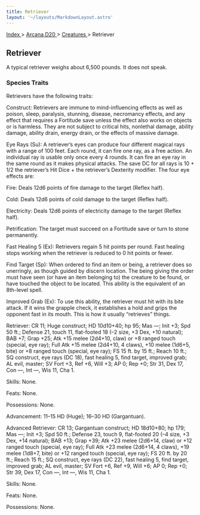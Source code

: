 ```yaml
---
title: Retriever
layout: '~/layouts/MarkdownLayout.astro'
---
```


[ Index ](/) > [ Arcana D20 ](/arcana.d20.srd) > [ Creatures ](/arcana.d20.srd/creatures) > Retriever

##  Retriever

A typical retriever weighs about 6,500 pounds. It does not speak.

###  Species Traits

Retrievers have the following traits:

Construct: Retrievers are immune to mind-influencing effects as well as
poison, sleep, paralysis, stunning, disease, necromancy effects, and any
effect that requires a Fortitude save unless the effect also works on objects
or is harmless. They are not subject to critical hits, nonlethal damage,
ability damage, ability drain, energy drain, or the effects of massive damage.

Eye Rays (Su): A retriever’s eyes can produce four different magical rays with
a range of 100 feet. Each round, it can fire one ray, as a free action. An
individual ray is usable only once every 4 rounds. It can fire an eye ray in
the same round as it makes physical attacks. The save DC for all rays is 10 +
1/2 the retriever’s Hit Dice + the retriever’s Dexterity modifier. The four
eye effects are:

Fire: Deals 12d6 points of fire damage to the target (Reflex half).

Cold: Deals 12d6 points of cold damage to the target (Reflex half).

Electricity: Deals 12d6 points of electricity damage to the target (Reflex
half).

Petrification: The target must succeed on a Fortitude save or turn to stone
permanently.

Fast Healing 5 (Ex): Retrievers regain 5 hit points per round. Fast healing
stops working when the retriever is reduced to 0 hit points or fewer.

Find Target (Sp): When ordered to find an item or being, a retriever does so
unerringly, as though guided by discern location. The being giving the order
must have seen (or have an item belonging to) the creature to be found, or
have touched the object to be located. This ability is the equivalent of an
8th-level spell.

Improved Grab (Ex): To use this ability, the retriever must hit with its bite
attack. If it wins the grapple check, it establishes a hold and grips the
opponent fast in its mouth. This is how it usually “retrieves” things.

Retriever: CR 11; Huge construct; HD 10d10+40; hp 95; Mas —; Init +3; Spd 50
ft.; Defense 21, touch 11, flat-footed 18 (–2 size, +3 Dex, +10 natural); BAB
+7; Grap +25; Atk +15 melee (2d4+10, claw) or +8 ranged touch (special, eye
ray); Full Atk +15 melee (2d4+10, 4 claws), +10 melee (1d6+5, bite) or +8
ranged touch (special, eye ray); FS 15 ft. by 15 ft.; Reach 10 ft.; SQ
construct, eye rays (DC 18), fast healing 5, find target, improved grab; AL
evil, master; SV Fort +3, Ref +6, Will +3; AP 0; Rep +0; Str 31, Dex 17, Con
—, Int —, Wis 11, Cha 1.

Skills: None.

Feats: None.

Possessions: None.

Advancement: 11–15 HD (Huge); 16–30 HD (Gargantuan).

Advanced Retriever: CR 13; Gargantuan construct; HD 18d10+80; hp 179; Mas —;
Init +3; Spd 50 ft.; Defense 23, touch 9, flat-footed 20 (–4 size, +3 Dex, +14
natural); BAB +13; Grap +39; Atk +23 melee (2d6+14, claw) or +12 ranged touch
(special, eye ray); Full Atk +23 melee (2d6+14, 4 claws), +19 melee (1d8+7,
bite) or +12 ranged touch (special, eye ray); FS 20 ft. by 20 ft.; Reach 15
ft.; SQ construct, eye rays (DC 22), fast healing 5, find target, improved
grab; AL evil, master; SV Fort +6, Ref +9, Will +6; AP 0; Rep +0; Str 39, Dex
17, Con —, Int —, Wis 11, Cha 1.

Skills: None.

Feats: None.

Possessions: None.

